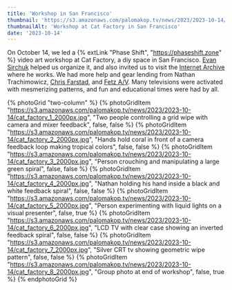 ```yaml
---
title: 'Workshop in San Francisco'
thumbnail: 'https://s3.amazonaws.com/palomakop.tv/news/2023/2023-10-14/cat_factory_workshop_1440px.jpg'
thumbnailAlt: 'Workshop at Cat Factory in San Francisco'
date: '2023-10-14'
---
```


On October 14, we led a {% extLink "Phase Shift", "https://phaseshift.zone" %} video art workshop at Cat Factory, a diy space in San Francisco. <a href="https://chipperswitch.com/" rel="noopener" target="_blank">Evan Sirchuk</a> helped us organize it, and also invited us to visit the <a href="https://archive.org/" rel="noopener" target="_blank">Internet Archive</a> where he works. We had more help and gear lending from Nathan Trachimowicz, <a href="https://soundcloud.com/555sounds" rel="noopener" target="_blank">Chris Farstad</a>, and <a href="https://www.instagram.com/avfetz/" rel="noopener" target="_blank">Fetz A/V</a>. Many televisions were activated with mesmerizing patterns, and fun and educational times were had by all.

{% photoGrid "two-column" %}
{% photoGridItem "https://s3.amazonaws.com/palomakop.tv/news/2023/2023-10-14/cat_factory_1_2000px.jpg", "Two people controlling a grid wipe with camera and mixer feedback", false, false %}
{% photoGridItem "https://s3.amazonaws.com/palomakop.tv/news/2023/2023-10-14/cat_factory_2_2000px.jpg", "Hands hold coral in front of a camera feedback loop making tropical colors", false, false %}
{% photoGridItem "https://s3.amazonaws.com/palomakop.tv/news/2023/2023-10-14/cat_factory_3_2000px.jpg", "Person crouching and manipulating a large green spiral", false, false %}
{% photoGridItem "https://s3.amazonaws.com/palomakop.tv/news/2023/2023-10-14/cat_factory_4_2000px.jpg", "Nathan holding his hand inside a black and white feedback spiral", false, false %}
{% photoGridItem "https://s3.amazonaws.com/palomakop.tv/news/2023/2023-10-14/cat_factory_5_2000px.jpg", "Person experimenting with liquid lights on a visual presenter", false, true %}
{% photoGridItem "https://s3.amazonaws.com/palomakop.tv/news/2023/2023-10-14/cat_factory_6_2000px.jpg", "LCD TV with clear case showing an inverted feedback spiral", false, false %}
{% photoGridItem "https://s3.amazonaws.com/palomakop.tv/news/2023/2023-10-14/cat_factory_7_2000px.jpg", "Silver CRT tv showing geometric wipe pattern", false, false %}
{% photoGridItem "https://s3.amazonaws.com/palomakop.tv/news/2023/2023-10-14/cat_factory_8_2000px.jpg", "Group photo at end of workshop", false, true %}
{% endphotoGrid %}
